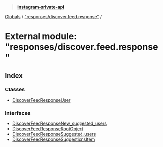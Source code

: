 > **[instagram-private-api](../README.md)**

[Globals](../globals.md) / ["responses/discover.feed.response"](_responses_discover_feed_response_.md) /

# External module: "responses/discover.feed.response"

## Index

### Classes

* [DiscoverFeedResponseUser](../classes/_responses_discover_feed_response_.discoverfeedresponseuser.md)

### Interfaces

* [DiscoverFeedResponseNew_suggested_users](../interfaces/_responses_discover_feed_response_.discoverfeedresponsenew_suggested_users.md)
* [DiscoverFeedResponseRootObject](../interfaces/_responses_discover_feed_response_.discoverfeedresponserootobject.md)
* [DiscoverFeedResponseSuggested_users](../interfaces/_responses_discover_feed_response_.discoverfeedresponsesuggested_users.md)
* [DiscoverFeedResponseSuggestionsItem](../interfaces/_responses_discover_feed_response_.discoverfeedresponsesuggestionsitem.md)
